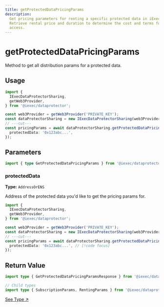 ```yaml
---
title: getProtectedDataPricingParams
description:
  Get pricing parameters for renting a specific protected data in iExec.
  Retrieve rental price and duration to determine the cost and terms for data
  access.
---
```


# getProtectedDataPricingParams <ChainNotSupportedBadge />

Method to get all distribution params for a protected data.

## Usage

```ts twoslash
import {
  IExecDataProtectorSharing,
  getWeb3Provider,
} from '@iexec/dataprotector';

const web3Provider = getWeb3Provider('PRIVATE_KEY');
const dataProtectorSharing = new IExecDataProtectorSharing(web3Provider);
// ---cut---
const pricingParams = await dataProtectorSharing.getProtectedDataPricingParams({
  protectedData: '0x123abc...',
});
```

## Parameters

```ts twoslash
import { type GetProtectedDataPricingParams } from '@iexec/dataprotector';
```

### protectedData <RequiredBadge />

**Type:** `AddressOrENS`

Address of the protected data you'd like to get the pricing params for.

```ts twoslash
import {
  IExecDataProtectorSharing,
  getWeb3Provider,
} from '@iexec/dataprotector';

const web3Provider = getWeb3Provider('PRIVATE_KEY');
const dataProtectorSharing = new IExecDataProtectorSharing(web3Provider);
// ---cut---
const pricingParams = await dataProtectorSharing.getProtectedDataPricingParams({
  protectedData: '0x123abc...', // [!code focus]
});
```

## Return Value

```ts twoslash
import type { GetProtectedDataPricingParamsResponse } from '@iexec/dataprotector';

// Child types
import type { SubscriptionParams, RentingParams } from '@iexec/dataprotector';
```

<a href="https://github.com/iExecBlockchainComputing/dataprotector-sdk/blob/c83e30e6ce8b55ecf8a35ecb4eb1014cd4ecefe9/packages/sdk/src/lib/types/sharingTypes.ts" target="_blank">See
Type ↗️</a>

<script setup>
import RequiredBadge from '@/components/RequiredBadge.vue'
import ChainNotSupportedBadge from '@/components/ChainNotSupportedBadge.vue'
</script>
